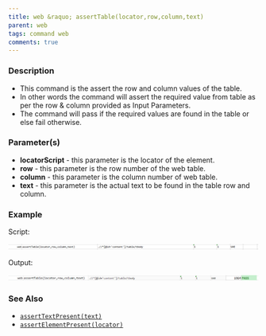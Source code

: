 ```yaml
---
title: web &raquo; assertTable(locator,row,column,text)
parent: web
tags: command web
comments: true
---
```


### Description

*   This command is the assert the row and column values of the table.
*   In other words the command will assert the required value from table as per the row & column provided as Input Parameters.
*   The command will pass if the required values are found in the table or else fail otherwise.

### Parameter(s)

- **locatorScript** - this parameter is the locator of the element.
- **row** - this parameter is the row number of the web table.
- **column** - this parameter is the column number of web table.
- **text** - this parameter is the actual text to be found in the table row and column.

### Example

Script:

![](image/assertTable_01.png)

Output:

![](image/assertTable_02.png)

### See Also

*    [`assertTextPresent(text)`](assertTextPresent(text).html)
*   [`assertElementPresent(locator)`](assertElementPresent(locator).html)